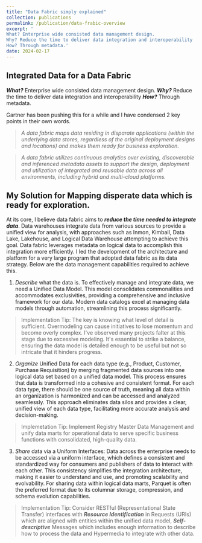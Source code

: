 ```yaml
---
title: "Data Fabric simply explained"
collection: publications
permalink: /publication/data-frabic-overview
excerpt: '
What? Enterprise wide consisted data management design.
Why? Reduce the time to deliver data integration and interoperability
How? Through metadata.'
date: 2024-02-17
---
```


## Integrated Data for a Data Fabric
***What?*** Enterprise wide consisted data management design.
***Why?*** Reduce the time to deliver data integration and interoperability
***How?*** Through metadata.

Gartner has been pushing this for a while and I have condensed 2 key points in their own words.
> *A data fabric maps data residing in disparate applications (within the underlying data stores, regardless of the original deployment designs and locations) and makes them ready for business exploration.*

> *A data fabric utilizes continuous analytics over existing, discoverable and inferenced metadata assets to support the design, deployment and utilization of integrated and reusable data across all environments, including hybrid and multi-cloud platforms.*

## My Solution for Mapping disperate data which is ready for exploration.

At its core, I believe data fabric aims to ***reduce the time needed to integrate data***. Data warehouses integrate data from various sources to provide a unified view for analysis, with approaches such as Inmon, Kimball, Data Lake, Lakehouse, and Logical Data Warehouse attempting to achieve this goal. Data fabric leverages metadata on logical data to accomplish this integration more efficiently. I led the development of the architecture and platform for a very large program that adopted data fabric as its data strategy. Below are the data management capabilities required to achieve this.

1. *Describe* what the data is. To effectively manage and integrate data, we need a Unified Data Model. This model consolidates commonalities and accommodates exclusivities, providing a comprehensive and inclusive framework for our data. Modern data catalogs excel at managing data models through automation, streamlining this process significantly.
> Implementation Tip: The key is knowing what level of detail is sufficient. Overmodeling can cause initiatives to lose momentum and become overly complex. I've observed many projects falter at this stage due to excessive modeling. It's essential to strike a balance, ensuring the data model is detailed enough to be useful but not so intricate that it hinders progress.

2. *Organize* Unified Data for each data type (e.g., Product, Customer, Purchase Requisition) by merging fragmented data sources into one logical data set based on a unified data model. This process ensures that data is transformed into a cohesive and consistent format. For each data type, there should be one source of truth, meaning all data within an organization is harmonized and can be accessed and analyzed seamlessly. This approach eliminates data silos and provides a clear, unified view of each data type, facilitating more accurate analysis and decision-making.
> Implemetation Tip: Implement Registry Master Data Management and unify data marts for operational data to serve specific business functions with consolidated, high-quality data.

3. *Share* data via a Uniform Interfaces: Data across the enterprise needs to be accessed via a uniform interface, which defines a consistent and standardized way for consumers and publishers of data to interact with each other. This consistency simplifies the integration architecture, making it easier to understand and use, and promoting scalability and evolvability. For sharing data within logical data marts, Parquet is often the preferred format due to its columnar storage, compression, and schema evolution capabilities.
> Implementation Tip: Consider RESTful (Representational State Transfer) interfaces with ***Resource Identification*** in Requests (URIs) which are aligned with entities within the unified data model, ***Self-descriptive*** Messages which includes enough information to describe how to process the data and Hypermedia to integrate with other data.
